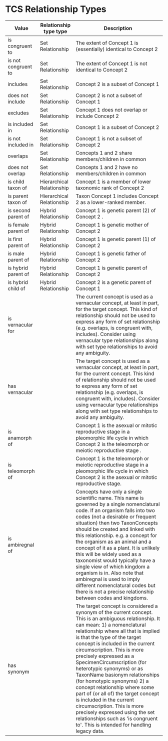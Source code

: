 # TCS Relationship Types

Value | Relationship type type | Description
---|---|---
is congruent to     | Set Relationship          | The extent of Concept 1 is (essentially) identical to Concept 2
is not congruent to | Set Relationship          | The extent of Concept 1 is not identical to Concept 2
includes            | Set Relationship          | Concept 2 is a subset of Concept 1
does not include    | Set Relationship          | Concept 2 is not a subset of Concept 1
excludes            | Set Relationship          | Concept 1 does not overlap or include Concept 2
is included in      | Set Relationship          | Concept 1 is a subset of Concept 2
is not included in  | Set Relationship          | Concept 1 is not a subset of Concept 2
overlaps            | Set Relationship          | Concepts 1 and 2 share members/children in common
does not overlap    | Set Relationship          | Concepts 1 and 2 have no members/children in common
is child taxon of   | Hierarchical Relationship | Concept 1 is a member of lower taxonomic rank of Concept 2
is parent taxon of  | Hierarchical Relationship | Taxon Concept 1 includes Concept 2 as a lower-ranked member.
is second parent of | Hybrid Relationship       | Concept 1 is genetic parent (2) of Concept 2 .
is female parent of | Hybrid Relationship       | Concept 1 is genetic mother of Concept 2
is first parent of  | Hybrid Relationship       | Concept 1 is genetic parent (1) of Concept 2
is male parent of   | Hybrid Relationship       | Concept 1 is genetic father of Concept 2
is hybrid parent of | Hybrid Relationship       | Concept 1 is genetic parent of Concept 2
is hybrid child of  | Hybrid Relationship       | Concept 2 is a genetic parent of Concept 1
is vernacular for   |                           | The current concept is used as a vernacular concept, at least in part, for the target concept. This kind of relationship should not be used to express any form of set relationship (e.g. overlaps, is congruent with, includes). Consider using vernacular type relationships along with set type relationships to avoid any ambiguity.
has vernacular      |                           | The target concept is used as a vernacular concept, at least in part, for the current concept. This kind of relationship should not be used to express any form of set relationship (e.g. overlaps, is congruent with, includes). Consider using vernacular type relationships along with set type relationships to avoid any ambiguity.
is anamorph of      |                           | Concept 1 is the asexual or mitotic reproductive stage in a pleomorphic life cycle in which Concept 2 is the teleomorph or meiotic reproductive stage .
is teleomorph of    |                           | Concept 1 is the teleomorph or meiotic reproductive stage in a pleomorphic life cycle in which Concept 2 is the asexual or mitotic reproductive stage.
is ambiregnal of    |                           | Concepts have only a single scientific name. This name is governed by a single nomenclatural code. If an organism falls into two codes (not a desirable or frequent situation) then two TaxonConcepts should be created and linked with this relationship. e.g. a concept for the organism as an animal and a concept of it as a plant. It is unlikely this will be widely used as a taxonomist would typically have a single view of which kingdom a organism is in. Also note that ambiregnal is used to imply different nomenclatural codes but there is not a precise relationship between codes and kingdoms.
has synonym         |                           | The target concept is considered a synonym of the current concept. This is an ambiguous relationship. It can mean: 1) a nomenclatural relationship where all that is implied is that the type of the target concept is included in the current circumscription. This is more precisely expressed as a SpecimenCircumscription (for heterotypic synonyms) or as TaxonName basionym relationships (for homotypic synonyms) 2) a concept relationship where some part of (or all of) the target concept is included in the current circumscription. This is more precisely expressed using the set relationships such as 'is congruent to'. This is intended for handling legacy data.
